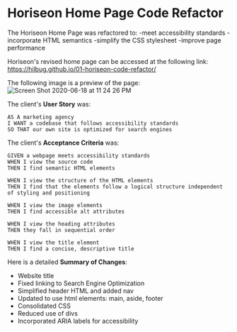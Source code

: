 # Horiseon Home Page Code Refactor
The Horiseon Home Page was refactored to:
-meet accessibility standards
-incorporate HTML semantics
-simplify the CSS stylesheet
-improve page performance

Horiseon's revised home page can be accessed at the following link:
https://hilbug.github.io/01-horiseon-code-refactor/

The following image is a preview of the page:
![Screen Shot 2020-06-18 at 11 24 26 PM](https://user-images.githubusercontent.com/65197724/85094974-13a98200-b1be-11ea-8f10-c2d586cb5f0d.png)

The client's __User Story__ was:

```
AS A marketing agency
I WANT a codebase that follows accessibility standards
SO THAT our own site is optimized for search engines
```

The client's __Acceptance Criteria__ was: 

```
GIVEN a webpage meets accessibility standards
WHEN I view the source code
THEN I find semantic HTML elements

WHEN I view the structure of the HTML elements
THEN I find that the elements follow a logical structure independent of styling and positioning

WHEN I view the image elements
THEN I find accessible alt attributes

WHEN I view the heading attributes
THEN they fall in sequential order

WHEN I view the title element
THEN I find a concise, descriptive title
```

Here is a detailed __Summary of Changes__:

* Website title
* Fixed linking to Search Engine Optimization
* Simplified header HTML and added nav
* Updated to use html elements: main, aside, footer
* Consolidated CSS
* Reduced use of divs
* Incorporated ARIA labels for accessibility